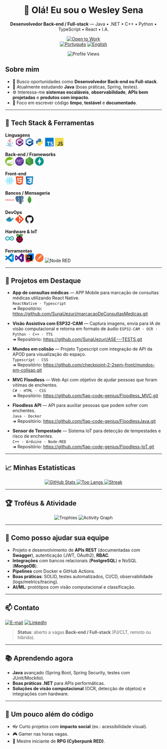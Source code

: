 <!-- Perfil GitHub de Wesley Sena | @SunaUezuri -->

<div align="center">

# 👋 Olá! Eu sou o **Wesley Sena**

**Desenvolvedor Back-end / Full-stack** — Java • .NET • C++ • Python • TypeScript • React • I.A. 

[![Open to Work](https://img.shields.io/badge/Open%20to-Work-success?style=for-the-badge)](#)  
[![Português](https://img.shields.io/badge/pt--BR-Portugu%C3%AAs-blue?style=flat-square)](#)
[![English](https://img.shields.io/badge/en-English-lightgrey?style=flat-square)](#)

![Profile Views](https://komarev.com/ghpvc/?username=SunaUezuri&label=Profile%20views&color=0e75b6&style=flat)  

</div>

## Sobre mim
- 🔭 Busco oportunidades como **Desenvolvedor Back-end ou Full-stack**.  
- 🌱 Atualmente estudando **Java** (boas práticas, Spring, testes).  
- ⚙️ Interessa-me **sistemas escaláveis**, **observabilidade**, **APIs bem projetadas** e **produtos com impacto**.  
- 🎯 Foco em escrever código **limpo**, **testável** e **documentado**.

---

## 🔧 Tech Stack & Ferramentas
<div align="left">

**Linguagens**  
<img alt="Java" height="28" src="https://raw.githubusercontent.com/devicons/devicon/master/icons/java/java-original.svg" />
<img alt="C#" height="28" src="https://raw.githubusercontent.com/devicons/devicon/master/icons/csharp/csharp-original.svg" />
<img alt="C++" height="28" src="https://raw.githubusercontent.com/devicons/devicon/master/icons/cplusplus/cplusplus-original.svg" />
<img alt="Python" height="28" src="https://raw.githubusercontent.com/devicons/devicon/master/icons/python/python-original.svg" />
<img alt="TypeScript" height="28" src="https://raw.githubusercontent.com/devicons/devicon/master/icons/typescript/typescript-plain.svg" />
<img alt="JavaScript" height="28" src="https://raw.githubusercontent.com/devicons/devicon/master/icons/javascript/javascript-original.svg" />

**Back-end / Frameworks**  
<img alt="Spring" height="28" src="https://raw.githubusercontent.com/devicons/devicon/master/icons/spring/spring-original.svg" />
<img alt=".NET" height="28" src="https://raw.githubusercontent.com/devicons/devicon/master/icons/dotnetcore/dotnetcore-original.svg" />
<img alt="Node.js" height="28" src="https://raw.githubusercontent.com/devicons/devicon/master/icons/nodejs/nodejs-original.svg" />
<img alt="FastAPI" height="28" src="https://raw.githubusercontent.com/devicons/devicon/master/icons/fastapi/fastapi-original.svg" />

**Front-end**  
<img alt="React" height="28" src="https://raw.githubusercontent.com/devicons/devicon/master/icons/react/react-original.svg" />
<img alt="HTML5" height="28" src="https://raw.githubusercontent.com/devicons/devicon/master/icons/html5/html5-original.svg" />
<img alt="CSS3" height="28" src="https://raw.githubusercontent.com/devicons/devicon/master/icons/css3/css3-original.svg" />

**Bancos / Mensageria**  
<img alt="Oracle" height="28" src="https://raw.githubusercontent.com/devicons/devicon/master/icons/oracle/oracle-original.svg" />
<img alt="PostgreSQL" height="28" src="https://raw.githubusercontent.com/devicons/devicon/master/icons/postgresql/postgresql-original.svg" />
<img alt="MongoDB" height="28" src="https://raw.githubusercontent.com/devicons/devicon/master/icons/mongodb/mongodb-original.svg" />

**DevOps**  
<img alt="Docker" height="28" src="https://raw.githubusercontent.com/devicons/devicon/master/icons/docker/docker-original.svg" />
<img alt="Git" height="28" src="https://raw.githubusercontent.com/devicons/devicon/master/icons/git/git-original.svg" />
<img alt="GitHub Actions" height="28" src="https://raw.githubusercontent.com/devicons/devicon/master/icons/github/github-original.svg" />

**Hardware & IoT**  
<img alt="Arduino" height="28" src="https://raw.githubusercontent.com/devicons/devicon/master/icons/arduino/arduino-original.svg" />
<img alt="Raspberry Pi" height="28" src="https://raw.githubusercontent.com/devicons/devicon/master/icons/raspberrypi/raspberrypi-original.svg" />

**Ferramentas**  
<img alt="VS Code" height="28" src="https://raw.githubusercontent.com/devicons/devicon/master/icons/vscode/vscode-original.svg" />
<img alt="Visual Studio" height="28" src="https://raw.githubusercontent.com/devicons/devicon/master/icons/visualstudio/visualstudio-plain.svg" />
<img alt="IntelliJ" height="28" src="https://raw.githubusercontent.com/devicons/devicon/master/icons/intellij/intellij-original.svg" />
<img alt="Postman" height="28" src="https://raw.githubusercontent.com/devicons/devicon/master/icons/postman/postman-original.svg" />
<img alt="Node RED" height="28" src="https://nodered.org/about/resources/media/node-red-icon.svg" />

</div>

---

## 🚀 Projetos em Destaque

- **App de consultas médicas** — APP Mobile para marcação de consultas médicas utilizando React Native.  
  `ReactNative · Typescript`  
  ➜ Repositório: https://github.com/SunaUezuri/marcacaoDeConsultasMedicas.git

- **Visão Assistiva com ESP32-CAM** — Captura imagens, envia para IA de visão computacional e retorna em formato de áudio
  `ESP32-CAM · OCR · Python · C++ · TTS `  
  ➜ Repositório: https://github.com/SunaUezuri/ASE---TESTS.git

- **Mundos em colisão** — Projeto Typescript com integração de API da APOD para visualização do espaço.  
  `Typescript · CSS`  
  ➜ Repositório: https://github.com/checkpoint-2-2sem-front/mundos-em-colisao.git

- **MVC Floodless** — Web Api com objetivo de ajudar pessoas que foram vitímas de enchentes.  
  `C# · HTML · CSS`  
  ➜ Repositório: https://github.com/fiap-code-genius/Floodless_MVC.git

- **Floodless API** — API para auxiliar pessoas que podem sofrer com enchentes.  
  `Java · Docker`  
  ➜ Repositório: https://github.com/fiap-code-genius/FloodlessJava.git

- **Sensor de Tempestade** — Sistema IoT para detecção de tempestades e risco de enchentes.  
  `C++ · Arduino · Node-RED`  
  ➜ Repositório: https://github.com/fiap-code-genius/Floodless-IoT.git

---

## 📈 Minhas Estatísticas
<div align="center">

<a href="https://github.com/SunaUezuri">
  <img height="180" src="https://github-readme-stats.vercel.app/api?username=SunaUezuri&show_icons=true&theme=dracula&include_all_commits=true&count_private=true&hide_border=true" alt="GitHub Stats" />
</a>
<a href="https://github.com/SunaUezuri">
  <img height="180" src="https://github-readme-stats.vercel.app/api/top-langs/?username=SunaUezuri&layout=compact&langs_count=16&theme=dracula&hide_border=true" alt="Top Langs" />
</a>
<a href="https://github.com/SunaUezuri">
  <img height="180" src="https://streak-stats.demolab.com/?user=SunaUezuri&theme=dracula&hide_border=true" alt="Streak" />
</a>

</div>

---

## 🏆 Troféus & Atividade
<div align="center">

<img src="https://github-profile-trophy.vercel.app/?username=SunaUezuri&theme=dracula&no-bg=true&no-frame=true&column=4" alt="Trophies" />

<img src="https://github-readme-activity-graph.vercel.app/graph?username=SunaUezuri&theme=dracula&hide_border=true" alt="Activity Graph" />

</div>

---

## 🤝 Como posso ajudar sua equipe
- Projeto e desenvolvimento de **APIs REST** (documentadas com **Swagger**), autenticação (JWT, OAuth2), **RBAC**.  
- **Integrações** com bancos relacionais (**PostgreSQL**) e NoSQL (**MongoDB**).  
- **Pipelines** com Docker e GitHub Actions.  
- **Boas práticas**: SOLID, testes automatizados, CI/CD, observabilidade (logs/metrics/tracing).  
- **AI/ML**: protótipos com visão computacional e classificação.

---

## 📫 Contato
<p>
<a href="mailto:wesley.jane.santos@gmail.com"><img src="https://img.shields.io/badge/Email-Contact%20me-informational?style=flat&logo=gmail" alt="E-mail" /></a>
<a href="https://www.linkedin.com/in/wesley-sena-6ab10a303/" target="_blank"><img src="https://img.shields.io/badge/LinkedIn-Connect-blue?style=flat&logo=linkedin" alt="LinkedIn" /></a>
</p>

> **Status**: aberto a vagas **Back-end / Full-stack** (PJ/CLT, remoto ou híbrido).

---

## 📚 Aprendendo agora
- **Java** avançado (Spring Boot, Spring Security, testes com JUnit/Mockito).  
- **Boas práticas .NET** para APIs performáticas.  
- **Soluções de visão computacional** (OCR, detecção de objetos) e integrações com hardware.

---

## 🧩 Um pouco além do código
- 👓 Curto projetos com **impacto social** (ex.: acessibilidade visual).  
- 🎮 Gamer nas horas vagas.  
- 🎲 Mestre iniciante de **RPG (Cyberpunk RED)**.
